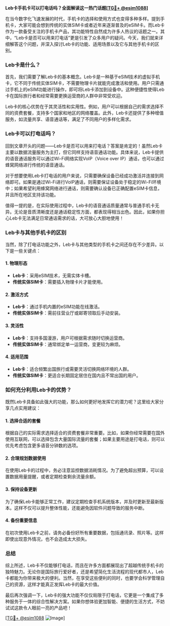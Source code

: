 **Leb卡手机卡可以打电话吗？全面解读这一热门话题[[TG💪+ @esim1088](https://t.me/s/esim1088)]**

在当今数字化飞速发展的时代，手机卡的选择和使用方式也变得多种多样。提到手机卡，大家可能会想到传统的实体SIM卡或者近年来逐渐普及的eSIM卡。而Leb卡作为一款备受关注的手机卡产品，其功能特性自然成为许多人热议的话题之一。其中，“Leb卡是否可以用来打电话”更是引发了众多用户的疑问。今天，我们就来详细解答这个问题，并深入探讨Leb卡的功能、适用场景以及它与其他手机卡的区别。

### Leb卡是什么？

首先，我们需要了解Leb卡的基本概念。Leb卡是一种基于eSIM技术的虚拟手机卡，它不同于传统实体SIM卡，不需要物理卡片就能完成激活和使用。用户只需通过手机上的eSIM功能进行操作，即可将Leb卡添加到设备中。这种便捷性使得Leb卡在国际旅行者和经常需要更换运营商的人群中非常受欢迎。

Leb卡的核心优势在于其灵活性和实用性。例如，用户可以根据自己的需求选择不同的资费套餐，支持多个国家和地区的网络覆盖。此外，Leb卡还提供了多种增值服务，如流量共享、语音通话等，满足了不同用户的多样化需求。

### Leb卡可以打电话吗？

回到文章开头的问题——Leb卡是否可以用来打电话？答案是肯定的！虽然Leb卡主要以数据流量服务为主打，但它同样支持语音通话功能。具体来说，Leb卡提供的语音通话服务可以通过Wi-Fi网络实现VoIP（Voice over IP）通话，也可以通过蜂窝网络进行传统的语音通话。

对于想要使用Leb卡打电话的用户来说，只需要确保设备已经成功激活并连接到网络即可。如果是通过Wi-Fi进行VoIP通话，则需要保证设备处于稳定的Wi-Fi环境中；如果希望利用蜂窝网络进行通话，则需要确认设备已正确配置eSIM卡信息，并且所在地区支持该功能。

值得一提的是，在实际使用过程中，Leb卡的语音通话质量通常与普通手机卡无异。无论是音质清晰度还是通话稳定性方面，都表现得相当出色。因此，如果你担心Leb卡无法满足日常通话需求的话，大可放心大胆地使用！

### Leb卡与其他手机卡的区别

当然，除了打电话功能之外，Leb卡与其他类型的手机卡之间还存在不少差异。以下是一些关键点：

#### 1. **物理形态**
   - **Leb卡**：采用eSIM技术，无需实体卡槽。
   - **传统实体SIM卡**：需要插入物理卡片才能使用。

#### 2. **激活方式**
   - **Leb卡**：通过手机内置的eSIM功能在线激活。
   - **传统实体SIM卡**：需前往营业厅或邮寄领取后手动安装。

#### 3. **灵活性**
   - **Leb卡**：支持多国漫游，用户可根据需求随时切换运营商。
   - **传统实体SIM卡**：通常绑定单一运营商，变更较为麻烦。

#### 4. **适用范围**
   - **Leb卡**：适合频繁出国旅行或需要灵活切换网络环境的人群。
   - **传统实体SIM卡**：更适合长期固定居住在国内且不常出国的用户。

### 如何充分利用Leb卡的优势？

既然Leb卡具备如此强大的功能，那么如何更好地发挥它的潜力呢？这里给大家分享几点实用建议：

#### 1. **选择合适的套餐**
   根据自己的实际需求选择适合的资费套餐非常重要。比如，如果你经常需要在国外使用互联网，可以选择包含大量国际流量的套餐；如果主要用途是打电话，则可以优先考虑包含更多语音分钟数的选项。

#### 2. **合理规划数据使用**
   在使用Leb卡的过程中，务必注意监控数据消耗情况。为了避免超出预算，可以设置数据用量提醒，或者定期检查剩余流量余额。

#### 3. **保持设备更新**
   为了确保Leb卡能够正常工作，建议定期检查手机系统版本，并及时更新至最新版本。这样不仅可以提升整体性能，还能避免因软件问题导致的服务中断。

#### 4. **备份重要信息**
   在初次使用Leb卡之前，请务必备份好所有重要数据，包括通讯录、照片等。这样即使出现意外情况，也不会造成太大损失。

### 总结

综上所述，Leb卡不仅能够打电话，而且在许多方面都展现出了超越传统手机卡的独特魅力。无论你是国际旅行爱好者，还是希望简化生活流程的现代都市人，Leb卡都能为你带来极大的便利。当然，在享受这些便利的同时，也要学会科学管理自己的资源，这样才能真正发挥Leb卡的最大价值。

最后再次强调一下，Leb卡的强大功能不仅仅局限于打电话，它更是一个集成了多种服务于一体的综合性解决方案。如果你想体验更加智能、便捷的生活方式，不妨试试这款令人眼前一亮的产品吧！

[[TG💪+ @esim1088](https://t.me/s/esim1088) ![Image](https://i.postimg.cc/4NQfJmqS/Snipaste-2025-05-13-00-14-12.png)]